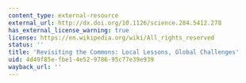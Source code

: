 ```yaml
---
content_type: external-resource
external_url: http://dx.doi.org/10.1126/science.284.5412.278
has_external_license_warning: true
license: https://en.wikipedia.org/wiki/All_rights_reserved
status: ''
title: 'Revisiting the Commons: Local Lessons, Global Challenges'
uid: 4d49f85e-fbe1-4e52-9786-95c77e39e939
wayback_url: ''
---
```

